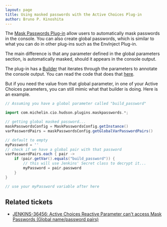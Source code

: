 ```yaml
---
layout: page
title: Using masked passwords with the Active Choices Plug-in
author: Bruno P. Kinoshita
---
```


The [Mask Passwords Plug-in](https://wiki.jenkins-ci.org/display/JENKINS/Mask+Passwords+Plugin) allow users to automatically
mask passwords in the console. You can also create global passwords, which is similar to what you can do in other plug-ins such
as the EnvInject Plug-in.

The main difference is that any parameter defined in the global parameters section, is automatically masked, should
it appears in the console output.

The plug-in has a [Builder](http://javadoc.jenkins-ci.org/hudson/tasks/Builder.html) that iterates
through the parameters to annotate the console output. You can read the code that does that
[here](https://github.com/jenkinsci/mask-passwords-plugin/blob/f8fb42b62323096970fd379f2439dd5a6fdc2a35/src/main/java/com/michelin/cio/hudson/plugins/maskpasswords/MaskPasswordsBuildWrapper.java#L89).

But if you need the value from that global parameter, in one of your Active Choices parameters,
you can still mimic what that builder is doing. Here is an example.

```groovy
// Assuming you have a global parameter called "build_password"

import com.michelin.cio.hudson.plugins.maskpasswords.*;

// getting global masked password...
maskPasswordsConfig = MaskPasswordsConfig.getInstance()
varPasswordPairs = maskPasswordsConfig.getGlobalVarPasswordPairs()

// default to empty
myPassword = ''
// check if we have a global pair with that password
varPasswordPairs.each { pair ->
    if (pair.getVar().equals("build_password")) {
        // this will use Jenkins' Secret class to decrypt it...
        myPassword = pair.password
    }
}

// use your myPassword variable after here
```
## Related tickets

- [JENKINS-36456: Active Choices Reactive Parameter can't access Mask Passwords (Global name/password pairs)](https://issues.jenkins-ci.org/browse/JENKINS-36456)